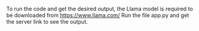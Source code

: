 To run the code and get the desired output, the Llama model is required to be downloaded from https://www.llama.com/ 
Run the file app.py and get the server link to see the output.
